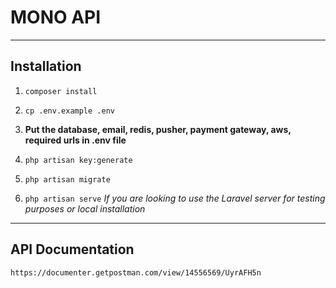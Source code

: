 # MONO API

<hr>

## Installation

1. `composer install`

2. `cp .env.example .env`

3. **Put the database, email, redis, pusher, payment gateway, aws, required urls in **.env** file**

4. `php artisan key:generate`

5. `php artisan migrate`

6. `php artisan serve` _If you are looking to use the Laravel server for testing purposes or local installation_

<hr>

## API Documentation

`https://documenter.getpostman.com/view/14556569/UyrAFH5n`
